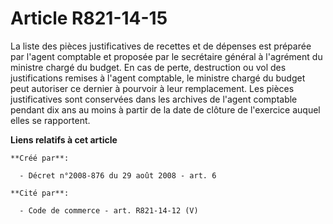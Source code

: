 # Article R821-14-15

La liste des pièces justificatives de recettes et de dépenses est préparée par l'agent comptable et proposée par le
secrétaire général à l'agrément du ministre chargé du budget. En cas de perte, destruction ou vol des justifications remises
à l'agent comptable, le ministre chargé du budget peut autoriser ce dernier à pourvoir à leur remplacement. Les pièces
justificatives sont conservées dans les archives de l'agent comptable pendant dix ans au moins à partir de la date de clôture
de l'exercice auquel elles se rapportent.

**Liens relatifs à cet article**

	**Créé par**:

	  - Décret n°2008-876 du 29 août 2008 - art. 6

	**Cité par**:

	  - Code de commerce - art. R821-14-12 (V)
